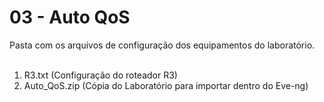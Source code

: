 # 03 - Auto QoS

Pasta com os arquivos de configuração dos equipamentos do laboratório. <br></br>

01. R3.txt (Configuração do roteador R3)
03. Auto_QoS.zip (Cópia do Laboratório para importar dentro do Eve-ng)
